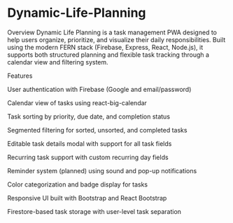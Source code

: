 # Dynamic-Life-Planning
Overview
Dynamic Life Planning is a task management PWA designed to help users organize, prioritize, and visualize their daily responsibilities. Built using the modern FERN stack (Firebase, Express, React, Node.js), it supports both structured planning and flexible task tracking through a calendar view and filtering system.

Features

User authentication with Firebase (Google and email/password)

Calendar view of tasks using react-big-calendar

Task sorting by priority, due date, and completion status

Segmented filtering for sorted, unsorted, and completed tasks

Editable task details modal with support for all task fields

Recurring task support with custom recurring day fields

Reminder system (planned) using sound and pop-up notifications

Color categorization and badge display for tasks

Responsive UI built with Bootstrap and React Bootstrap

Firestore-based task storage with user-level task separation

